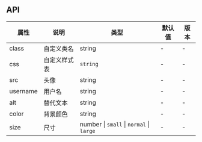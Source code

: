 ## API

| 属性     | 说明         | 类型                                     | 默认值 | 版本 |
| -------- | ------------ | ---------------------------------------- | ------ | ---- |
| class    | 自定义类名   | string                                   | -      | -    |
| css      | 自定义样式表 | `string`                                 | -      | -    |
| src      | 头像         | string                                   | -      | -    |
| username | 用户名       | string                                   | -      | -    |
| alt      | 替代文本     | string                                   | -      | -    |
| color    | 背景颜色     | string                                   | -      | -    |
| size     | 尺寸         | number \| `small` \| `normal` \| `large` | -      | -    |
